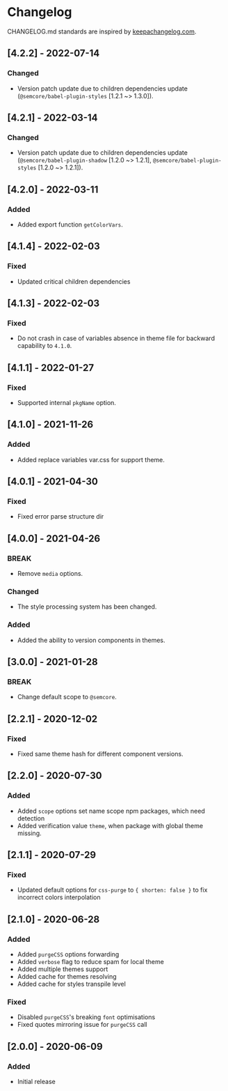 # Changelog

CHANGELOG.md standards are inspired by [keepachangelog.com](https://keepachangelog.com/en/1.0.0/).

## [4.2.2] - 2022-07-14

### Changed

- Version patch update due to children dependencies update (`@semcore/babel-plugin-styles` [1.2.1 ~> 1.3.0]).

## [4.2.1] - 2022-03-14

### Changed

- Version patch update due to children dependencies update (`@semcore/babel-plugin-shadow` [1.2.0 ~> 1.2.1], `@semcore/babel-plugin-styles` [1.2.0 ~> 1.2.1]).

## [4.2.0] - 2022-03-11

### Added

- Added export function `getColorVars`.

## [4.1.4] - 2022-02-03

### Fixed

- Updated critical children dependencies

## [4.1.3] - 2022-02-03

### Fixed

- Do not crash in case of variables absence in theme file for backward capability to `4.1.0`.

## [4.1.1] - 2022-01-27

### Fixed

- Supported internal `pkgName` option.

## [4.1.0] - 2021-11-26

### Added

- Added replace variables var.css for support theme.

## [4.0.1] - 2021-04-30

### Fixed

- Fixed error parse structure dir

## [4.0.0] - 2021-04-26

### BREAK

- Remove `media` options.

### Changed

- The style processing system has been changed.

### Added

- Added the ability to version components in themes.

## [3.0.0] - 2021-01-28

### BREAK

- Change default scope to `@semcore`.

## [2.2.1] - 2020-12-02

### Fixed

- Fixed same theme hash for different component versions.

## [2.2.0] - 2020-07-30

### Added

- Added `scope` options set name scope npm packages, which need detection
- Added verification value `theme`, when package with global theme missing.

## [2.1.1] - 2020-07-29

### Fixed

- Updated default options for `css-purge` to `{ shorten: false }` to fix incorrect colors interpolation

## [2.1.0] - 2020-06-28

### Added

- Added `purgeCSS` options forwarding
- Added `verbose` flag to reduce spam for local theme
- Added multiple themes support
- Added cache for themes resolving
- Added cache for styles transpile level

### Fixed

- Disabled `purgeCSS`'s breaking `font` optimisations
- Fixed quotes mirroring issue for `purgeCSS` call

## [2.0.0] - 2020-06-09

### Added

- Initial release
